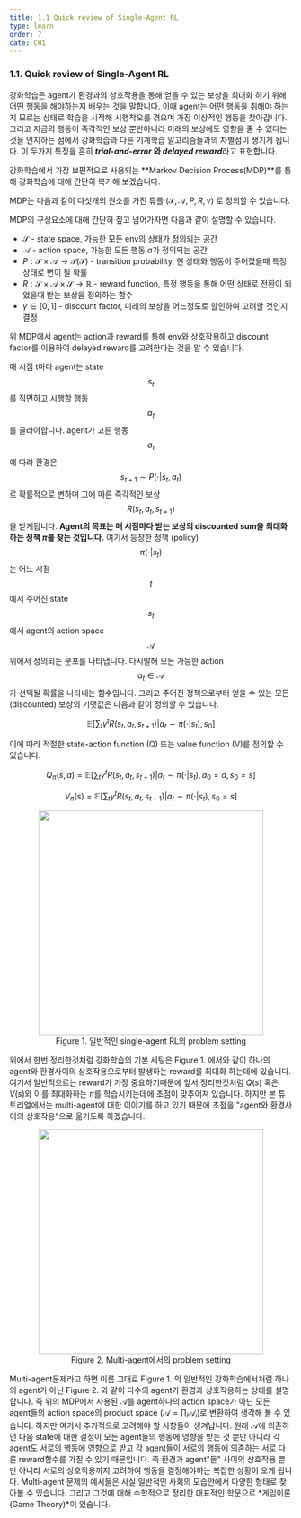 ```yaml
---
title: 1.1 Quick review of Single-Agent RL
type: learn
order: 7
cate: CH1
---
```


### 1.1. Quick review of Single-Agent RL

강화학습은 agent가 환경과의 상호작용을 통해 얻을 수 있는 보상을 최대화 하기 위해 어떤 행동을 해야하는지 배우는 것을 말합니다. 이때 agent는 어떤 행동을 취해야 하는지 모르는 상태로 학습을 시작해 시행착오를 겪으며 가장 이상적인 행동을 찾아갑니다. 그리고 지금의 행동이 즉각적인 보상 뿐만아니라 미래의 보상에도 영향을 줄 수 있다는 것을 인지하는 점에서 강화학습과 다른 기계학습 알고리즘들과의 차별점이 생기게 됩니다. 이 두가지 특징을 흔히 ***trial-and-error* 와 *delayed reward***라고 표현합니다.

강화학습에서 가장 보편적으로 사용되는 **Markov Decision Process(MDP)**를 통해 강화학습에 대해 간단히 복기해 보겠습니다. 

MDP는 다음과 같이 다섯개의 원소를 가진 튜플 $(\mathcal{S},\mathcal{A},P,R,\gamma)$ 로 정의할 수 있습니다. 

MDP의 구성요소에 대해 간단히 짚고 넘어가자면 다음과 같이 설명할 수 있습니다.

- $\mathcal{S}$ - state space, 가능한 모든 env의 상태가 정의되는 공간
- $\mathcal{A}$ - action space, 가능한 모든 행동 $a$가 정의되는 공간
- $P:\mathcal{S}\times\mathcal{A} \rightarrow \mathcal{P}(\mathcal{S})$  - transition probability, 현 상태와 행동이 주어졌을때 특정 상태로 변이 될 확률
- $R:\mathcal{S}\times\mathcal{A}\times\mathcal{S} \rightarrow \mathbb{R}$ - reward function, 특정 행동을 통해 어떤 상태로 전환이 되었을때 받는 보상을 정의하는 함수
- $\gamma \in [0,1]$ - discount factor, 미래의 보상을 어느정도로 할인하여 고려할 것인지 결정

위 MDP에서 agent는 action과 reward를 통해 env와 상호작용하고 discount factor를 이용하여 delayed reward를 고려한다는 것을 알 수 있습니다. 


매 시점 t마다 agent는 state $$s_t$$를 직면하고 시행할 행동 $$a_t$$를 골라야합니다. agent가 고른 행동 $$a_t$$에 따라 환경은 $$s_{t+1}\sim P(\cdot|s_t, a_t)$$로 확률적으로 변하며 그에 따른 즉각적인 보상 $$R(s_t,a_t,s_{t+1})$$을 받게됩니다. **Agent의 목표는 매 시점마다 받는 보상의 discounted sum을 최대화하는 정책 $\pi$를 찾는 것입니다.** 여기서 등장한 정책 (policy) $$\pi(\cdot \vert s_t)$$는 어느 시점 $$t$$에서 주어진 state $$s_t$$에서 agent의 action space $$\mathcal{A}$$ 위에서 정의되는 분포를 나타냅니다. 다시말해 모든 가능한 action $$a_t \in \mathcal{A}$$ 가 선택될 확률을 나타내는 함수입니다. 그리고 주어진 정책으로부터 얻을 수 있는 모든 (discounted) 보상의 기댓값은 다음과 같이 정의할 수 있습니다. 

$$\mathbb{E}[\sum_{t}\gamma^tR(s_t,a_t,s_{t+1})|a_t\sim {\pi}(\cdot|s_t), s_0]$$

이에 따라 적절한 state-action function (Q) 또는 value function (V)를 정의할 수 있습니다.

$$Q_{\pi}(s,a) = \mathbb{E}[\sum_{t}\gamma^tR(s_t,a_t,s_{t+1})|a_t\sim {\pi}(\cdot|s_t), a_0=a, s_0=s]$$

$$V_{\pi}(s) = \mathbb{E}[\sum_{t}\gamma^tR(s_t,a_t,s_{t+1})|a_t\sim {\pi}(\cdot|s_t), s_0=s]$$


<center><figure>
	<img src="/images/SA.png" width="400">
	<figcaption>Figure 1. 일반적인 single-agent RL의 problem setting</figcaption>
</figure></center>

위에서 한번 정리한것처럼 강화학습의 기본 세팅은 Figure 1. 에서와 같이 하나의 agent와 환경사이의 상호작용으로부터 발생하는 reward를 최대화 하는데에 있습니다. 여기서 일반적으로는 reward가 가장 중요하기때문에 앞서 정리한것처럼 $Q(s)$ 혹은 $V(s)$와 이를 최대화하는 $\pi$를 학습시키는데에 초점이 맞추어져 있습니다. 하지만 본 튜토리얼에서는 multi-agent에 대한 이야기를 하고 있기 때문에 초점을 "agent와 환경사이의 상호작용"으로 옮기도록 하겠습니다. 

<center><figure>
	<img src="/images/MA.png" width="400">
	<figcaption>Figure 2. Multi-agent에서의 problem setting</figcaption>
</figure></center>

Multi-agent문제라고 하면 이름 그대로 Figure 1. 의 일반적인 강화학습에서처럼 하나의 agent가 아닌 Figure 2. 와 같이 다수의 agent가 환경과 상호작용하는 상태를 설명합니다. 즉 위의 MDP에서 사용된 $\mathcal{A}$를 agent하나의 action space가 아닌 모든 agent들의 action space의 product space ($\mathcal{A}=\prod_i \mathcal{A}_i$)로 변환하여 생각해 볼 수 있습니다. 하지만 여기서 추가적으로 고려해야 할 사항들이 생겨납니다. 원래 $\mathcal{A}$에 의존하던 다음 state에 대한 결정이 모든 agent들의 행동에 영향을 받는 것 뿐만 아니라 각 agent도 서로의 행동에 영향으로 받고 각 agent들이 서로의 행동에 의존하는 서로 다른 reward함수를 가질 수 있기 때문입니다. 즉 환경과 agent"들" 사이의 상호작용 뿐만 아니라 서로의 상호작용까지 고려하여 행동을 결정해야하는 복잡한 상황이 오게 됩니다. Multi-agent 문제의 예시들은 사실 일반적인 사회의 모습안에서 다양한 형태로 찾아볼 수 있습니다. 그리고 그것에 대해 수학적으로 정리한 대표적인 학문으로 *게임이론 (Game Theory)*이 있습니다.